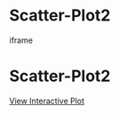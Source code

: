 # Scatter-Plot2
iframe
# Scatter-Plot2

[View Interactive Plot](https://fxm200013.github.io/Scatter-Plot2/3D-Interactive-All.html)
